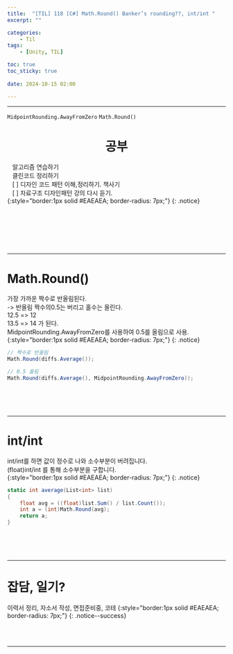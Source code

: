 ```yaml
---
title:  "[TIL] 118 [C#] Math.Round() Banker’s rounding??, int/int "
excerpt: ""

categories:
    - Til
tags:
    - [Unity, TIL]

toc: true
toc_sticky: true
 
date: 2024-10-15 02:00

---
```

- - -

`MidpointRounding.AwayFromZero` `Math.Round()`

<center><H1>  공부 </H1></center>

&nbsp;&nbsp; 알고리즘 연습하기     
&nbsp;&nbsp; 클린코드 정리하기   
&nbsp;&nbsp; [ ] 디자인 코드 패턴 이해,정리하기. 책사기  
&nbsp;&nbsp; [ ] 자료구조 디자인패턴 강의 다시 듣기.   
{:style="border:1px solid #EAEAEA; border-radius: 7px;"}
{: .notice}  


<br><br><br><br><br>
- - - 

# Math.Round()
가장 가까운 짝수로 반올림된다.  
-> 반올림 짝수의0.5는 버리고 홀수는 올린다.  
12.5 => 12   
13.5 => 14 가 된다.   
MidpointRounding.AwayFromZero를 사용하여 0.5를 올림으로 사용. 
{:style="border:1px solid #EAEAEA; border-radius: 7px;"}
{: .notice}  

<div class="notice--primary" markdown="1"> 

```c# 
// 짝수로 반올림
Math.Round(diffs.Average());

// 0.5 올림
Math.Round(diffs.Average(), MidpointRounding.AwayFromZero));
```
</div>

<br><br><br>
- - - 

# int/int
int/int를 하면 값이 정수로 나와 소수부분이 버려집니다.   
(float)int/int 를 통해 소수부분을 구합니다.  
{:style="border:1px solid #EAEAEA; border-radius: 7px;"}
{: .notice}  

<div class="notice--primary" markdown="1"> 

```c# 
static int average(List<int> list)
{
    float avg = ((float)list.Sum() / list.Count());
    int a = (int)Math.Round(avg);
    return a;
}
```
</div>

<br><br><br>
- - - 

# 잡담, 일기?
이력서 정리, 자소서 작성, 면접준비중, 코테
{:style="border:1px solid #EAEAEA; border-radius: 7px;"}
{: .notice--success}  

<br><br>
- - -
